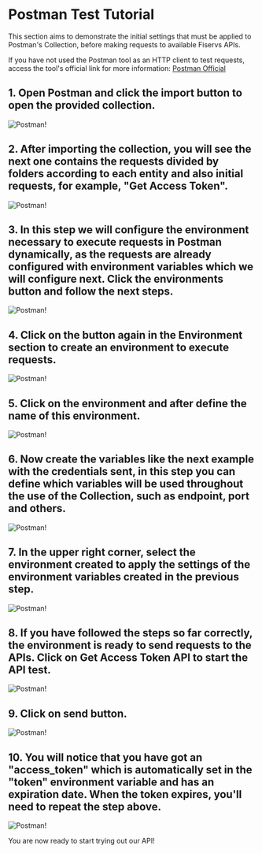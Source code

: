 # Postman Test Tutorial

This section aims to demonstrate the initial settings that must be applied to Postman's Collection, before making requests to available Fiservs APIs.

If you have not used the Postman tool as an HTTP client to test requests, access the tool's official link for more information: [Postman Official](https://www.postman.com/)

## 1. Open Postman and click the import button to open the provided collection.

![Postman!](/assets/images/postman/postman-tutorial_1.png "Postman")

## 2. After importing the collection, you will see the next one contains the requests divided by folders according to each entity and also initial requests, for example, "Get Access Token".

![Postman!](/assets/images/postman/postman-tutorial_2.png "Postman")

## 3. In this step we will configure the environment necessary to execute requests in Postman dynamically, as the requests are already configured with environment variables which we will configure next. Click the environments button and follow the next steps.

![Postman!](/assets/images/postman/postman-tutorial_3.png "Postman")

## 4. Click on the button again in the Environment section to create an environment to execute requests.

![Postman!](/assets/images/postman/postman-tutorial_4.png "Postman")

## 5. Click on the environment and after define the name of this environment.

![Postman!](/assets/images/postman/postman-tutorial_5.png "Postman")

## 6. Now create the variables like the next example with the credentials sent, in this step you can define which variables will be used throughout the use of the Collection, such as endpoint, port and others.

![Postman!](/assets/images/postman/postman-tutorial_6.png "Postman")

## 7. In the upper right corner, select the environment created to apply the settings of the environment variables created in the previous step.

![Postman!](/assets/images/postman/postman-tutorial_7.png "Postman")

## 8. If you have followed the steps so far correctly, the environment is ready to send requests to the APIs. Click on Get Access Token API to start the API test.

![Postman!](/assets/images/postman/postman-tutorial_8.png "Postman")

## 9. Click on send button.

![Postman!](/assets/images/postman/postman-tutorial_9.png "Postman")

## 10. You will notice that you have got an "access_token" which is automatically set in the "token" environment variable and has an expiration date. When the token expires, you'll need to repeat the step above.

![Postman!](/assets/images/postman/postman-tutorial_10.png "Postman")

You are now ready to start trying out our API!
